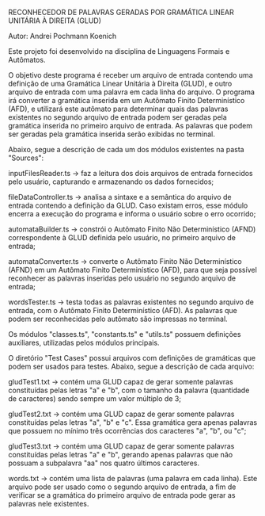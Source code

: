 RECONHECEDOR DE PALAVRAS GERADAS POR GRAMÁTICA LINEAR UNITÁRIA À DIREITA (GLUD)

Autor: Andrei Pochmann Koenich

Este projeto foi desenvolvido na disciplina de Linguagens Formais e Autômatos.

O objetivo deste programa é receber um arquivo de entrada contendo uma definição de uma Gramática Linear Unitária à Direita (GLUD), e outro arquivo de entrada
com uma palavra em cada linha do arquivo. O programa irá converter a gramática inserida em um Autômato Finito Determinístico (AFD), e utilizará este autômato
para determinar quais das palavras existentes no segundo arquivo de entrada podem ser geradas pela gramática inserida no primeiro arquivo de entrada. As palavras
que podem ser geradas pela gramática inserida serão exibidas no terminal.

Abaixo, segue a descrição de cada um dos módulos existentes na pasta "Sources":

inputFilesReader.ts -> faz a leitura dos dois arquivos de entrada fornecidos pelo usuário, capturando e armazenando os dados fornecidos;

fileDataController.ts -> analisa a sintaxe e a semântica do arquivo de entrada contendo a definição da GLUD. Caso existam erros, esse módulo encerra a execução do programa e informa o usuário sobre o erro ocorrido;

automataBuilder.ts -> constrói o Autômato Finito Não Determinístico (AFND) correspondente à GLUD definida pelo usuário, no primeiro arquivo de entrada;

automataConverter.ts -> converte o Autômato Finito Não Determinístico (AFND) em um Autômato Finito Determinístico (AFD), para que seja possível reconhecer as palavras inseridas pelo usuário no segundo arquivo de entrada;

wordsTester.ts -> testa todas as palavras existentes no segundo arquivo de entrada, com o Autômato Finito Determinístico (AFD). As palavras que podem ser reconhecidas pelo autômato são impressas no terminal.

Os módulos "classes.ts", "constants.ts" e "utils.ts" possuem definições auxiliares, utilizadas pelos módulos principais.

O diretório "Test Cases" possui arquivos com definições de gramáticas que podem ser usados para testes. Abaixo, segue a descrição de cada arquivo:

gludTest1.txt -> contém uma GLUD capaz de gerar somente palavras constituídas pelas letras "a" e "b", com o tamanho da palavra (quantidade de caracteres) sendo sempre um valor múltiplo de 3;

gludTest2.txt -> contém uma GLUD capaz de gerar somente palavras constituídas pelas letras "a", "b" e "c". Essa gramática gera apenas palavras que possuem no mínimo três ocorrências dos caracteres "a", "b", ou "c";

gludTest3.txt -> contém uma GLUD capaz de gerar somente palavras constituídas pelas letras "a" e "b", gerando apenas palavras que não possuam a subpalavra "aa" nos quatro últimos caracteres.

words.txt -> contém uma lista de palavras (uma palavra em cada linha). Este arquivo pode ser usado como o segundo arquivo de entrada, a fim de verificar se a gramática do primeiro arquivo de entrada pode gerar as palavras nele existentes.